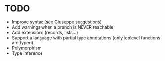 # TODO

- Improve syntax (see Giuseppe suggestions)
- Add warnings when a branch is NEVER reachable
- Add extensions (records, lists...)
- Support a language with partial type annotations (only toplevel functions are typed)
- Polymorphism
- Type inference
